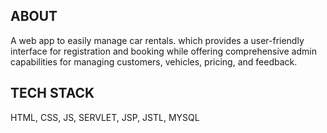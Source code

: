 ## ABOUT
A web app to easily manage car rentals. which provides a user-friendly interface for registration and booking while offering
comprehensive admin capabilities for managing customers, vehicles, pricing, and feedback.

## TECH STACK
 HTML, CSS, JS, SERVLET, JSP, JSTL, MYSQL

